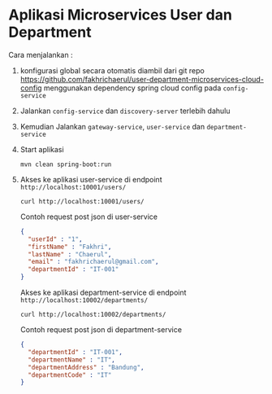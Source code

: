 # Aplikasi Microservices User dan Department

Cara menjalankan :

1. konfigurasi global secara otomatis diambil dari git repo https://github.com/fakhrichaerul/user-department-microservices-cloud-config
   menggunakan dependency spring cloud config pada `config-service`

2. Jalankan `config-service` dan `discovery-server` terlebih dahulu

2. Kemudian Jalankan `gateway-service`, `user-service` dan `department-service`

5. Start aplikasi

    ```
    mvn clean spring-boot:run
    ```

7. Akses ke aplikasi user-service di endpoint `http://localhost:10001/users/`

    ```
    curl http://localhost:10001/users/
    ```
   
    Contoh request post json di user-service
    
    ```json
    {
      "userId" : "1",
      "firstName" : "Fakhri",
      "lastName" : "Chaerul",
      "email" : "fakhrichaerul@gmail.com",
      "departmentId" : "IT-001"
    }
    ```
    
    Akses ke aplikasi department-service di endpoint `http://localhost:10002/departments/`

    ```
    curl http://localhost:10002/departments/
    ```
   
    Contoh request post json di department-service
    
    ```json
    {
      "departmentId" : "IT-001",
      "departmentName" : "IT",
      "departmentAddress" : "Bandung",
      "departmentCode" : "IT"
    }
    ```
